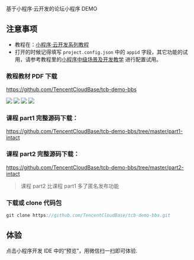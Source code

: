 基于小程序·云开发的论坛小程序 DEMO

## 注意事项

- 教程在：[小程序·云开发系列教程](https://github.com/TencentCloudBase/mp-book)
- 打开的时候记得填写 `project.config.json` 中的 `appid` 字段，其它功能的试用，请参考教程里的[小程序中级场景及开发教学](https://github.com/TencentCloudBase/mp-book/blob/master/medium-tutorial/%E5%B0%8F%E7%A8%8B%E5%BA%8F%E4%B8%AD%E7%BA%A7%E5%9C%BA%E6%99%AF%E5%8F%8A%E5%BC%80%E5%8F%91%E6%95%99%E5%AD%A6.md) 进行配置试用。

### 教程教材 PDF 下载

<https://github.com/TencentCloudBase/tcb-demo-bbs>

![](https://puui.qpic.cn/vupload/0/20190617_1560738622804_zvi716ahevb.png/0)
![](https://puui.qpic.cn/vupload/0/20190617_1560738936194_ob53fa4gf7.png/0)
![](https://puui.qpic.cn/vupload/0/20190617_1560739437795_a5e6p2vd5ub.png/0)
![](https://puui.qpic.cn/vupload/0/20190617_1560739646823_ul13mvajit.png/0)

### 课程 part1 完整源码下载：

<https://github.com/TencentCloudBase/tcb-demo-bbs/tree/master/part1-intact>

### 课程 part2 完整源码下载：

<https://github.com/TencentCloudBase/tcb-demo-bbs/tree/master/part2-intact>

> 课程 part2 比课程 part1 多了匿名发布功能

### 下载或 clone 代码包

```javascript
git clone https://github.com/TencentCloudBase/tcb-demo-bbs.git
```

## 体验

点击小程序开发 IDE 中的“预览”，用微信扫一扫即可体验.
